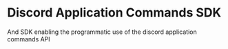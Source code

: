 # Discord Application Commands SDK
And SDK enabling the programmatic use of the discord application commands API
